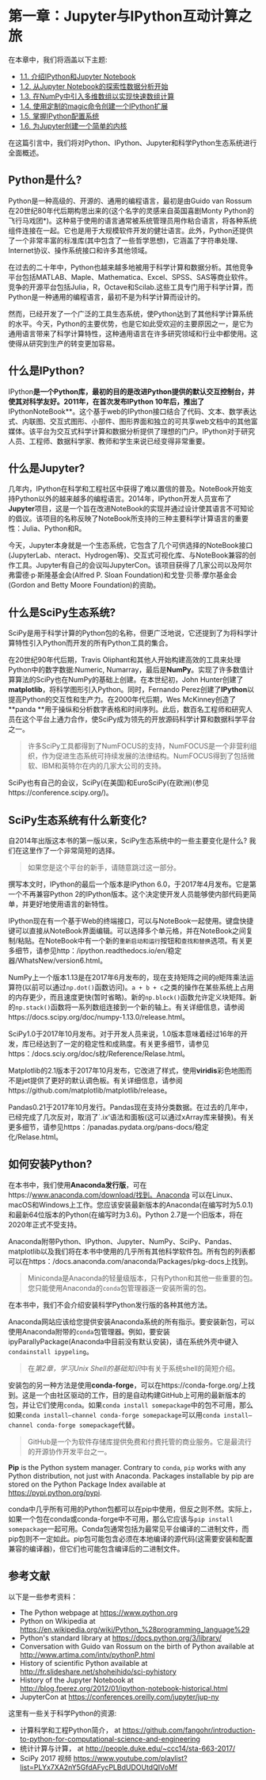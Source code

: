 # 第一章：Jupyter与IPython互动计算之旅

在本章中，我们将涵盖以下主题:

* [1.1. 介绍IPython和Jupyter Notebook](01_notebook.md)
* [1.2. 从Jupyter Notebook的探索性数据分析开始](02_pandas.md)
* [1.3. 在NumPy中引入多维数组以实现快速数组计算](03_numpy.md)
* [1.4. 使用定制的magic命令创建一个IPython扩展](04_magic.md)
* [1.5. 掌握IPython配置系统](05_config.md)
* [1.6. 为Jupyter创建一个简单的内核](06_kernel.md)

在这篇引言中，我们将对Python、IPython、Jupyter和科学Python生态系统进行全面概述。

## Python是什么? 

Python是一种高级的、开源的、通用的编程语言，最初是由Guido van Rossum在20世纪80年代后期构思出来的(这个名字的灵感来自英国喜剧Monty Python的飞行马戏团*)。这种易于使用的语言通常被系统管理员用作粘合语言，将各种系统组件连接在一起。它也是用于大规模软件开发的健壮语言。此外，Python还提供了一个非常丰富的标准库(其中包含了一些哲学思想)，它涵盖了字符串处理、Internet协议、操作系统接口和许多其他领域。

在过去的二十年中，Python也越来越多地被用于科学计算和数据分析。其他竞争平台包括MATLAB、Maple、Mathematica、Excel、SPSS、SAS等商业软件。竞争的开源平台包括Julia，R，Octave和Scilab.这些工具专门用于科学计算，而Python是一种通用的编程语言，最初不是为科学计算而设计的。

然而，已经开发了一个广泛的工具生态系统，使Python达到了其他科学计算系统的水平。今天，Python的主要优势，也是它如此受欢迎的主要原因之一，是它为通用语言带来了科学计算特性，这种通用语言在许多研究领域和行业中都使用。这使得从研究到生产的转变更加容易。

## 什么是IPython? 

IPython**是一个Python库，最初的目的是改进Python提供的默认交互控制台，并使其对科学友好。2011年，在首次发布IPython 10年后，推出了**IPythonNoteBook**。这个基于web的IPython接口结合了代码、文本、数学表达式、内联图、交互式图形、小部件、图形界面和独立的可共享web文档中的其他富媒体。该平台为交互式科学计算和数据分析提供了理想的门户。IPython对于研究人员、工程师、数据科学家、教师和学生来说已经变得非常重要。

## 什么是Jupyter? 

几年内，IPython在科学和工程社区中获得了难以置信的普及。NoteBook开始支持Python以外的越来越多的编程语言。2014年，IPython开发人员宣布了**Jupyter**项目，这是一个旨在改进NoteBook的实现并通过设计使其语言不可知论的倡议。该项目的名称反映了NoteBook所支持的三种主要科学计算语言的重要性：Julia、Python和R。

今天，Jupyter本身就是一个生态系统，它包含了几个可供选择的NoteBook接口(JupyterLab、nteract、Hydrogen等)、交互式可视化库、与NoteBook兼容的创作工具。Jupyter有自己的会议叫JupyterCon。该项目获得了几家公司以及阿尔弗雷德·p·斯隆基金会(Alfred P. Sloan Foundation)和戈登·贝蒂·摩尔基金会(Gordon and Betty Moore Foundation)的资助。

## 什么是SciPy生态系统?

SciPy是用于科学计算的Python包的名称，但更广泛地说，它还提到了为将科学计算特性引入Python而开发的所有Python工具的集合。

在20世纪90年代后期，Travis Oliphant和其他人开始构建高效的工具来处理Python中的数字数据:Numeric, Numarray，最后是**NumPy**。实现了许多数值计算算法的SciPy也在NumPy的基础上创建。在本世纪初，John Hunter创建了**matplotlib**，将科学图形引入Python。同时，Fernando Perez创建了**IPython**以提高Python的交互性和生产力。在2000年代后期，Wes McKinney创造了**panda **用于操纵和分析数字表格和时间序列。此后，数百名工程师和研究人员在这个平台上通力合作，使SciPy成为领先的开放源码科学计算和数据科学平台之一。

> 许多SciPy工具都得到了NumFOCUS的支持，NumFOCUS是一个非营利组织，作为促进生态系统可持续发展的法律结构。NumFOCUS得到了包括微软、IBM和英特尔在内的几家大公司的支持。

SciPy也有自己的会议，SciPy(在美国)和EuroSciPy(在欧洲)(参见https://conference.scipy.org/)。

## SciPy生态系统有什么新变化?

自2014年出版这本书的第一版以来，SciPy生态系统中的一些主要变化是什么? 我们在这里作了一个非常简短的选择。

> 如果您是这个平台的新手，请随意跳过这一部分。

撰写本文时，IPython的最后一个版本是IPython 6.0，于2017年4月发布。它是第一个不再兼容Python 2的IPython版本。这个决定使开发人员能够使内部代码更简单，并更好地使用语言的新特性。

IPython现在有一个基于Web的终端接口，可以与NoteBook一起使用。键盘快捷键可以直接从NoteBook界面编辑。可以选择多个单元格，并在NoteBook之间复制/粘贴。在NoteBook中有一个新的`重新启动和运行`按钮和`查找和替换`选项。有关更多细节，请参见http：/ipython.readthedocs.io/en/稳定器/WhatsNew/version6.html。

NumPy上一个版本1.13是在2017年6月发布的，现在支持矩阵之间的`@`矩阵乘法运算符(以前可以通过`np.dot()`函数访问)。`a + b + c`之类的操作在某些系统上占用的内存更少，而且速度更快(暂时省略)。新的`np.block()`函数允许定义块矩阵。新的`np.stack()`函数将一系列数组连接到一个新的轴上。有关详细信息，请参阅https://docs.scipy.org/doc/numpy-1.13.0/release.html。

SciPy1.0于2017年10月发布。对于开发人员来说，1.0版本意味着经过16年的开发，库已经达到了一定的稳定性和成熟度。有关更多细节，请参见https：/docs.sciy.org/doc/s枕/Reference/Relase.html。

Matplotlib的2.1版本于2017年10月发布，它改进了样式，使用**viridis**彩色地图而不是jet提供了更好的默认调色板。有关详细信息，请参阅https://github.com/matplotlib/matplotlib/release。

Pandas0.21于2017年10月发行。Pandas现在支持分类数据。在过去的几年中，已经完成了几次反对，取消了`.ix‘语法和面板(这可以通过xArray库来替换)。有关更多细节，请参见https：/panadas.pydata.org/pans-docs/稳定化/Relase.html。

## 如何安装Python? 

在本书中，我们使用**Anaconda发行版**，可在https://www.anaconda.com/download/找到。Anaconda 可以在Linux、macOS和Windows上工作。您应该安装最新版本的Anaconda(在编写时为5.0.1)和最新64位版本的Python(在编写时为3.6)。Python 2.7是一个旧版本，将在2020年正式不受支持。

Anaconda附带Python、IPython、Jupyter、NumPy、SciPy、Pandas、matplotlib以及我们将在本书中使用的几乎所有其他科学软件包。所有包的列表都可以在https：/docs.anaconda.com/anaconda/Packages/pkg-docs上找到。

> Miniconda是Anaconda的轻量级版本，只有Python和其他一些重要的包。您只能使用Anaconda的`conda`包管理器逐一安装所需的包。

在本书中，我们不会介绍安装科学Python发行版的各种其他方法。

Anaconda网站应该给您提供安装Anaconda系统的所有指示。要安装新包，可以使用Anaconda附带的`conda`包管理器。例如，要安装ipyParallyPackage(Anaconda中目前没有默认安装)，请在系统外壳中键入`condainstall ipypeling`。

> 在*第2章，学习Unix Shell的基础知识*中有关于系统shell的简短介绍。

安装包的另一种方法是使用**conda-forge**，可以在https://conda-forge.org/上找到。这是一个由社区驱动的工作，目的是自动构建GitHub上可用的最新版本的包，并让它们使用`conda`。如果`conda install somepackage`中的包不可用，那么如果`conda install—channel conda-forge somepackage`可以用`conda install—channel conda-forge somepackage`代替。

> GitHub是一个为软件存储库提供免费和付费托管的商业服务。它是最流行的开源协作开发平台之一。

**Pip** is the Python system manager. Contrary to `conda`, `pip` works with any Python distribution, not just with Anaconda. Packages installable by pip are stored on the Python Package Index available at https://pypi.python.org/pypi.

conda中几乎所有可用的Python包都可以在pip中使用，但反之则不然。实际上，如果一个包在conda或conda-forge中不可用，那么它应该与`pip install somepackage`一起可用。Conda包通常包括为最常见平台编译的二进制文件，而pip包则不一定如此。pip包可能包含必须在本地编译的源代码(这需要安装和配置兼容的编译器)，但它们也可能包含编译后的二进制文件。

## 参考文献

以下是一些参考资料：

* The Python webpage at https://www.python.org
* Python on Wikipedia at https://en.wikipedia.org/wiki/Python_%28programming_language%29
* Python's standard library at https://docs.python.org/3/library/
* Conversation with Guido van Rossum on the birth of Python available at http://www.artima.com/intv/pythonP.html
* History of scientific Python available at http://fr.slideshare.net/shoheihido/sci-pyhistory
* History of the Jupyter Notebook at http://blog.fperez.org/2012/01/ipython-notebook-historical.html
* JupyterCon at https://conferences.oreilly.com/jupyter/jup-ny

这里有一些关于科学Python的资源:

* 计算科学和工程Python简介， at https://github.com/fangohr/introduction-to-python-for-computational-science-and-engineering
* 统计计算与计算， at http://people.duke.edu/~ccc14/sta-663-2017/
* SciPy 2017 视频 https://www.youtube.com/playlist?list=PLYx7XA2nY5GfdAFycPLBdUDOUtdQIVoMf
